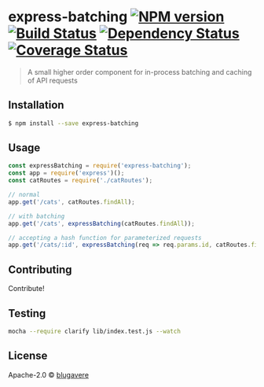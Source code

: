 # express-batching [![NPM version][npm-image]][npm-url] [![Build Status][travis-image]][travis-url] [![Dependency Status][daviddm-image]][daviddm-url] [![Coverage Status](https://coveralls.io/repos/github/blugavere/express-batching/badge.svg?branch=master)](https://coveralls.io/github/blugavere/express-batching?branch=master)

> A small higher order component for in-process batching and caching of API requests

## Installation

```sh
$ npm install --save express-batching
```

## Usage

```js
const expressBatching = require('express-batching');
const app = require('express')();
const catRoutes = require('./catRoutes');

// normal
app.get('/cats', catRoutes.findAll);

// with batching
app.get('/cats', expressBatching(catRoutes.findAll));

// accepting a hash function for parameterized requests
app.get('/cats/:id', expressBatching(req => req.params.id, catRoutes.findOne));

```

## Contributing

Contribute!

## Testing

```bash
mocha --require clarify lib/index.test.js --watch
```

## License

Apache-2.0 © [blugavere](http://benlugavere.com)


[npm-image]: https://badge.fury.io/js/express-batching.svg
[npm-url]: https://npmjs.org/package/express-batching
[travis-image]: https://travis-ci.org/blugavere/express-batching.svg?branch=master
[travis-url]: https://travis-ci.org/blugavere/express-batching
[daviddm-image]: https://david-dm.org/blugavere/express-batching.svg?theme=shields.io
[daviddm-url]: https://david-dm.org/blugavere/express-batching
[coveralls-image]: https://coveralls.io/repos/blugavere/express-batching/badge.svg
[coveralls-url]: https://coveralls.io/r/blugavere/express-batching
